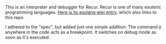 This is an interpreter and debugger for Recur.
Recur is one of many esoteric programming languages.
[Here is its esolang wiki entry](https://esolangs.org/wiki/Recur), which also links to this repo.

I adhered to the "spec", but added just one simple addition:
The command `@` anywhere in the code acts as a breakpoint.
It switches on debug mode as soon as it's executed.
